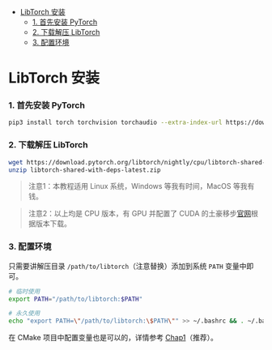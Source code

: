 - [LibTorch 安装](#libtorch-安装)
    - [1. 首先安装 PyTorch](#1-首先安装-pytorch)
    - [2. 下载解压 LibTorch](#2-下载解压-libtorch)
    - [3. 配置环境](#3-配置环境)

# LibTorch 安装

### 1. 首先安装 PyTorch

```bash
pip3 install torch torchvision torchaudio --extra-index-url https://download.pytorch.org/whl/cpu
```

### 2. 下载解压 LibTorch

```bash
wget https://download.pytorch.org/libtorch/nightly/cpu/libtorch-shared-with-deps-latest.zip
unzip libtorch-shared-with-deps-latest.zip
```

> 注意1：本教程适用 Linux 系统，Windows 等我有时间，MacOS 等我有钱。

> 注意2：以上均是 CPU 版本，有 GPU 并配置了 CUDA 的土豪移步[官网](https://pytorch.org/get-started/locally/)根据版本下载。


### 3. 配置环境

只需要讲解压目录 `/path/to/libtorch`（注意替换）添加到系统 `PATH` 变量中即可。

```bash
# 临时使用
export PATH="/path/to/libtorch:$PATH"

# 永久使用
echo "export PATH=\"/path/to/libtorch:\$PATH\"" >> ~/.bashrc && . ~/.bashrc
```

在 CMake 项目中配置变量也是可以的，详情参考 [Chap1](../Chap1/)（推荐）。

